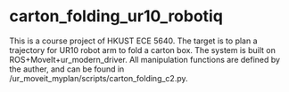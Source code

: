 # carton_folding_ur10_robotiq
This is a course project of HKUST ECE 5640.
The target is to plan a trajectory for UR10 robot arm to fold a carton box. 
The system is built on ROS+MoveIt+ur_modern_driver. 
All manipulation functions are defined by the auther, and can be found in /ur_moveit_myplan/scripts/carton_folding_c2.py.
